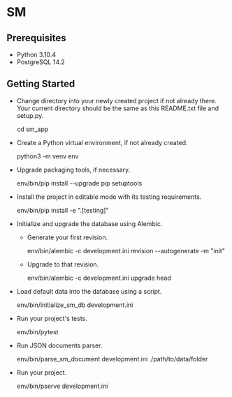 SM
==

Prerequisites
---------------

- Python 3.10.4
- PostgreSQL 14.2

Getting Started
---------------

- Change directory into your newly created project if not already there. Your
  current directory should be the same as this README.txt file and setup.py.

    cd sm_app

- Create a Python virtual environment, if not already created.

    python3 -m venv env

- Upgrade packaging tools, if necessary.

    env/bin/pip install --upgrade pip setuptools

- Install the project in editable mode with its testing requirements.

    env/bin/pip install -e ".[testing]"

- Initialize and upgrade the database using Alembic.

    - Generate your first revision.

        env/bin/alembic -c development.ini revision --autogenerate -m "init"

    - Upgrade to that revision.

        env/bin/alembic -c development.ini upgrade head

- Load default data into the database using a script.

    env/bin/initialize_sm_db development.ini

- Run your project's tests.

    env/bin/pytest

- Run JSON documents parser.

    env/bin/parse_sm_document development.ini ./path/to/data/folder

- Run your project.

    env/bin/pserve development.ini